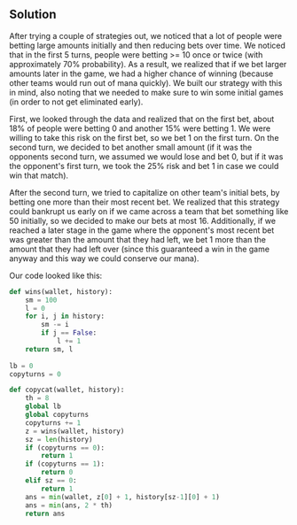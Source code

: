 ## Solution

After trying a couple of strategies out, we noticed that a lot of people were betting large amounts initially and then reducing bets over time. We noticed that in the first 5 turns, people were betting >= 10 once or twice (with approximately 70% probability). As a result, we realized that if we bet larger amounts later in the game, we had a higher chance of winning (because other teams would run out of mana quickly). We built our strategy with this in mind, also noting that we needed to make sure to win some initial games (in order to not get eliminated early).

First, we looked through the data and realized that on the first bet, about 18% of people were betting 0 and another 15% were betting 1. We were willing to take this risk on the first bet, so we bet 1 on the first turn. On the second turn, we decided to bet another small amount (if it was the opponents second turn, we assumed we would lose and bet 0, but if it was the opponent's first turn, we took the 25% risk and bet 1 in case we could win that match). 

After the second turn, we tried to capitalize on other team's initial bets, by betting one more than their most recent bet. We realized that this strategy could bankrupt us early on if we came across a team that bet something like 50 initially, so we decided to make our bets at most 16. Additionally, if we reached a later stage in the game where the opponent's most recent bet was greater than the amount that they had left, we bet 1 more than the amount that they had left over (since this guaranteed a win in the game anyway and this way we could conserve our mana).

Our code looked like this:


```py
def wins(wallet, history):
    sm = 100
    l = 0
    for i, j in history:
        sm -= i
        if j == False:
            l += 1
    return sm, l
    
lb = 0
copyturns = 0

def copycat(wallet, history):
    th = 8
    global lb
    global copyturns
    copyturns += 1
    z = wins(wallet, history)
    sz = len(history)
    if (copyturns == 0):
        return 1
    if (copyturns == 1):
        return 0
    elif sz == 0:
        return 1
    ans = min(wallet, z[0] + 1, history[sz-1][0] + 1)
    ans = min(ans, 2 * th)
    return ans
```
